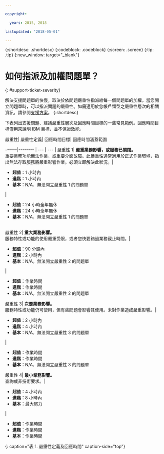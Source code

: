 ```yaml
---

copyright:

  years: 2015, 2018

lastupdated: "2018-05-01"

---
```



{:shortdesc: .shortdesc}
{:codeblock: .codeblock}
{:screen: .screen}
{:tip: .tip}
{:new_window: target="_blank"}


# 如何指派及加權問題單？
{: #support-ticket-severity}

解決支援問題單的快慢，取決於依問題嚴重性指派給每一個問題單的加權。當您開立問題單時，可以指派問題的嚴重性。如需適用於您帳戶類型之嚴重性層次的相關資訊，請參閱[支援方案](/docs/get-support/index.html)。
{:shortdesc}

下表列出支援問題、建議嚴重性層次及回應時間目標的一些常見範例。回應時間目標僅用來說明 IBM 目標，並不保證效能。

嚴重性| 嚴重性定義| 回應時間目標| 回應時間涵蓋範圍

------|-------- | --- | --- |
嚴重性 1| <strong>嚴重業務影響，或服務已關閉。</strong><br> 重要業務功能無法作業，或重要介面故障。此嚴重性通常適用於正式作業環境，指出無法存取服務將嚴重影響作業。必須立即解決此狀況。| <ul><li><strong>超值：</strong>1 小時內</li><li><strong>進階：</strong>1 小時內</li><li><strong>基本：</strong>N/A，無法開立嚴重性 1 的問題單</li></ul> | <ul><li><strong>超值：</strong>24 小時全年無休</li><li><strong>進階：</strong>24 小時全年無休</li><li><strong>基本：</strong>N/A，無法開立嚴重性 1 的問題單</li></ul> 			   
嚴重性 2| <strong>重大業務影響。</strong> <br> 服務特性或功能的使用嚴重受限，或者您快要錯過業務截止時間。| <ul><li><strong>超值：</strong>90 分鐘內</li><li><strong>進階：</strong>2 小時內</li><li><strong>基本：</strong>N/A，無法開立嚴重性 2 的問題單</li></ul> | <ul><li><strong>超值：</strong>作業時間</li><li><strong>進階：</strong>作業時間</li><li><strong>基本：</strong>N/A，無法開立嚴重性 2 的問題單</li></ul>
嚴重性 3| <strong>次要業務影響。</strong> <br> 服務特性或功能仍可使用，但有些問題會影響其使用。未對作業造成嚴重影響。| <ul><li><strong>超值：</strong>2 小時內</li><li><strong>進階：</strong>4 小時內</li><li><strong>基本：</strong>N/A，無法開立嚴重性 3 的問題單</li></ul> | <ul><li><strong>超值：</strong>作業時間</li><li><strong>進階：</strong>作業時間</li><li><strong>基本：</strong>N/A，無法開立嚴重性 3 的問題單</li></ul>
嚴重性 4| <strong>最小業務影響。</strong> <br> 查詢或非技術要求。| <ul><li><strong>超值：</strong>4 小時內</li><li><strong>進階：</strong>8 小時內</li><li><strong>基本：</strong>最大努力</li></ul> | <ul><li><strong>超值：</strong>作業時間</li><li><strong>進階：</strong>作業時間</li><li><strong>基本：</strong>作業時間</li></ul>
{: caption="表 1. 嚴重性定義及回應時間" caption-side="top"}
